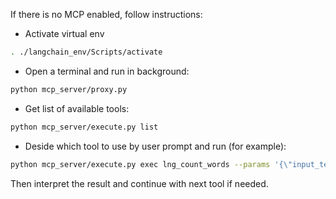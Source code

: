 If there is no MCP enabled, follow instructions:
- Activate virtual env 
```bash
. ./langchain_env/Scripts/activate
```
- Open a terminal and run in background:
```bash
python mcp_server/proxy.py
```
- Get list of available tools:
```bash
python mcp_server/execute.py list
```
- Deside which tool to use by user prompt and run (for example):
```bash
python mcp_server/execute.py exec lng_count_words --params '{\"input_text\": \"Hello world this is a test\"}'
```
Then interpret the result and continue with next tool if needed.